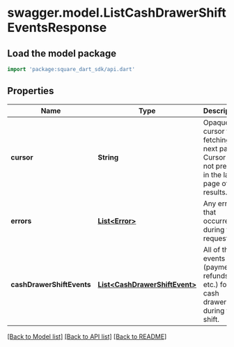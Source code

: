 # swagger.model.ListCashDrawerShiftEventsResponse

## Load the model package
```dart
import 'package:square_dart_sdk/api.dart'
```

## Properties
Name | Type | Description | Notes
------------ | ------------- | ------------- | -------------
**cursor** | **String** | Opaque cursor for fetching the next page. Cursor is not present in the last page of results. | [optional] [default to null]
**errors** | [**List&lt;Error&gt;**](Error.md) | Any errors that occurred during the request. | [optional] [default to []]
**cashDrawerShiftEvents** | [**List&lt;CashDrawerShiftEvent&gt;**](CashDrawerShiftEvent.md) | All of the events (payments, refunds, etc.) for a cash drawer during the shift. | [optional] [default to []]

[[Back to Model list]](../README.md#documentation-for-models) [[Back to API list]](../README.md#documentation-for-api-endpoints) [[Back to README]](../README.md)

